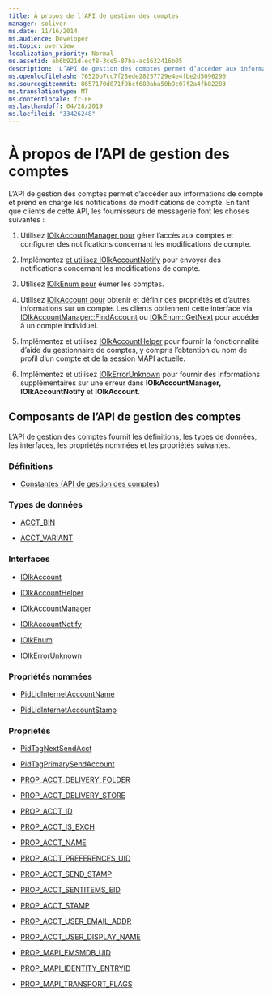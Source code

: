 ```yaml
---
title: À propos de l’API de gestion des comptes
manager: soliver
ms.date: 11/16/2014
ms.audience: Developer
ms.topic: overview
localization_priority: Normal
ms.assetid: eb6b921d-ecf8-3ce5-87ba-ac1632416b05
description: 'L’API de gestion des comptes permet d’accéder aux informations de compte et prend en charge les notifications de modifications de compte. En tant que clients de cette API, les fournisseurs de messagerie font les choses suivantes :'
ms.openlocfilehash: 76520b7cc7f28ede28257729e4e4fbe2d5096290
ms.sourcegitcommit: 8657170d071f9bcf680aba50b9c07f2a4fb82283
ms.translationtype: MT
ms.contentlocale: fr-FR
ms.lasthandoff: 04/28/2019
ms.locfileid: "33426248"
---
```

# <a name="about-the-account-management-api"></a>À propos de l’API de gestion des comptes

L’API de gestion des comptes permet d’accéder aux informations de compte et prend en charge les notifications de modifications de compte. En tant que clients de cette API, les fournisseurs de messagerie font les choses suivantes :
  
1. Utilisez [IOlkAccountManager pour](iolkaccountmanager.md) gérer l’accès aux comptes et configurer des notifications concernant les modifications de compte. 
    
2. Implémentez [et utilisez IOlkAccountNotify](iolkaccountnotify.md) pour envoyer des notifications concernant les modifications de compte. 
    
3. Utilisez [IOlkEnum pour](iolkenum.md) éumer les comptes. 
    
4. Utilisez [IOlkAccount pour](iolkaccount.md) obtenir et définir des propriétés et d’autres informations sur un compte. Les clients obtiennent cette interface via [IOlkAccountManager::FindAccount](iolkaccountmanager-findaccount.md) ou [IOlkEnum::GetNext](iolkenum-getnext.md) pour accéder à un compte individuel. 
    
5. Implémentez et utilisez [IOlkAccountHelper](iolkaccounthelper.md) pour fournir la fonctionnalité d’aide du gestionnaire de comptes, y compris l’obtention du nom de profil d’un compte et de la session MAPI actuelle. 
    
6. Implémentez et utilisez [IOlkErrorUnknown](iolkerrorunknown.md) pour fournir des informations supplémentaires sur une erreur dans **IOlkAccountManager,** **IOlkAccountNotify** et **IOlkAccount**. 

##  <a name="account-management-api-components"></a>Composants de l’API de gestion des comptes

L’API de gestion des comptes fournit les définitions, les types de données, les interfaces, les propriétés nommées et les propriétés suivantes.
  
### <a name="definitions"></a>Définitions
  
- [Constantes (API de gestion des comptes)](constants-account-management-api.md)
    
### <a name="data-types"></a>Types de données
  
- [ACCT_BIN](acct_bin.md)
    
- [ACCT_VARIANT](acct_variant.md)
    
### <a name="interfaces"></a>Interfaces
  
- [IOlkAccount](iolkaccount.md)
    
- [IOlkAccountHelper](iolkaccounthelper.md)
    
- [IOlkAccountManager](iolkaccountmanager.md)
    
- [IOlkAccountNotify](iolkaccountnotify.md)
    
- [IOlkEnum](iolkenum.md)
    
- [IOlkErrorUnknown](iolkerrorunknown.md)
    
### <a name="named-properties"></a>Propriétés nommées
  
- [PidLidInternetAccountName](pidlidinternetaccountname.md)
    
- [PidLidInternetAccountStamp](pidlidinternetaccountstamp.md)
    
### <a name="properties"></a>Propriétés
  
- [PidTagNextSendAcct](pidtagnextsendacct.md)
    
- [PidTagPrimarySendAccount](pidtagprimarysendaccount.md)
    
- [PROP_ACCT_DELIVERY_FOLDER](prop_acct_delivery_folder.md)
    
- [PROP_ACCT_DELIVERY_STORE](prop_acct_delivery_store.md)
    
- [PROP_ACCT_ID](prop_acct_id.md)
    
- [PROP_ACCT_IS_EXCH](prop_acct_is_exch.md)
    
- [PROP_ACCT_NAME](prop_acct_name.md)
    
- [PROP_ACCT_PREFERENCES_UID](prop_acct_preferences_uid.md)
    
- [PROP_ACCT_SEND_STAMP](prop_acct_send_stamp.md)
    
- [PROP_ACCT_SENTITEMS_EID](prop_acct_sentitems_eid.md)
    
- [PROP_ACCT_STAMP](prop_acct_stamp.md)
    
- [PROP_ACCT_USER_EMAIL_ADDR](prop_acct_user_email_addr.md)
    
- [PROP_ACCT_USER_DISPLAY_NAME](prop_acct_user_display_name.md)
    
- [PROP_MAPI_EMSMDB_UID](prop_mapi_emsmdb_uid.md)
    
- [PROP_MAPI_IDENTITY_ENTRYID](prop_mapi_identity_entryid.md)
    
- [PROP_MAPI_TRANSPORT_FLAGS](prop_mapi_transport_flags.md)
    

